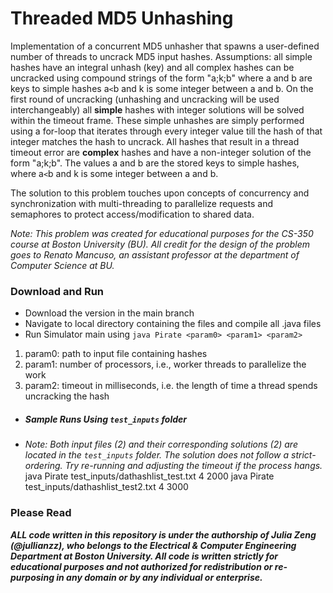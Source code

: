 # Threaded MD5 Unhashing

Implementation of a concurrent MD5 unhasher that spawns a user-defined number of threads to uncrack MD5 input hashes. Assumptions: all simple hashes have an integral unhash (key) and all complex hashes can be uncracked using compound strings of the form "a;k;b" where a and b are keys to simple hashes a`<`b and k is some integer between a and b. On the first round of uncracking (unhashing and uncracking will be used interchangeably) all **simple** hashes with integer solutions will be solved within the timeout frame. These simple unhashes are simply performed using a for-loop that iterates through every integer value till the hash of that integer matches the hash to uncrack. All hashes that result in a thread timeout error are **complex** hashes and have a non-integer solution of the form "a;k;b". The values a and b are the stored keys to simple hashes, where a`<`b and k is some integer between a and b. 

The solution to this problem touches upon concepts of concurrency and synchronization with multi-threading to parallelize requests and semaphores to protect access/modification to shared data. 

*Note: This problem was created for educational purposes for the CS-350 course at Boston University (BU). All credit for the design of the problem goes to Renato Mancuso, an assistant professor at the department of Computer Science at BU.*

### Download and Run 
* Download the version in the main branch
* Navigate to local directory containing the files and compile all .java files
* Run Simulator main using ```java Pirate <param0> <param1> <param2>```

1. param0: path to input file containing hashes 
2. param1: number of processors, i.e., worker threads to parallelize the work
3. param2: timeout in milliseconds, i.e. the length of time a thread spends uncracking the hash

* ##### Sample Runs Using ```test_inputs``` folder
* *Note: Both input files (2) and their corresponding solutions (2) are located in the ```test_inputs``` folder. The solution does not follow a strict-ordering. Try re-running and adjusting the timeout if the process hangs.*
java Pirate test_inputs/dathashlist_test.txt 4 2000
java Pirate test_inputs/dathashlist_test2.txt 4 3000

### Please Read
***ALL code written in this repository is under the authorship of Julia Zeng (@jullianzz), who belongs to the Electrical & Computer Engineering Department at Boston University. All code is written strictly for educational purposes and not authorized for redistribution or re-purposing in any domain or by any individual or enterprise.***
